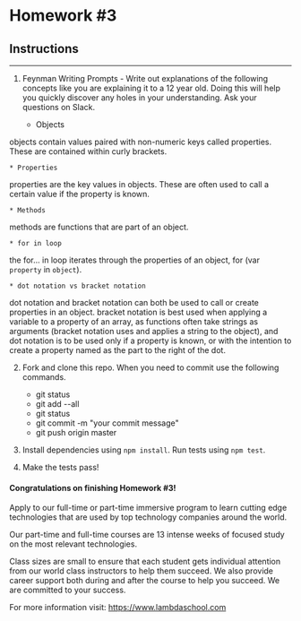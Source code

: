 # Homework #3

## Instructions
---
1. Feynman Writing Prompts - Write out explanations of the following concepts like you are explaining it to a 12 year old.  Doing this will help you quickly discover any holes in your understanding.  Ask your questions on Slack.
		
	* Objects
  
  objects contain values paired with non-numeric keys called properties.  These are contained within curly brackets.
  
	* Properties
  
  properties are the key values in objects.  These are often used to call a certain value if the property is known.
  
	* Methods
  
  methods are functions that are part of an object.
  
	* for in loop
  
  the for... in loop iterates through the properties of an object, for (var `property` in `object`).
  
	* dot notation vs bracket notation
  
  dot notation and bracket notation can both be used to call or create properties in an object.  bracket notation is best used when applying a variable to a property of an array, as functions often take strings as arguments (bracket notation uses and applies a string to the object), and dot notation is to be used only if a property is known, or with the intention to create a property named as the part to the right of the dot.


2. Fork and clone this repo.  When you need to commit use the following commands.
		
	* git status
	* git add --all
	* git status
	* git commit -m "your commit message"
	* git push origin master

3. Install dependencies using `npm install`.  Run tests using `npm test`.

4. Make the tests pass!



#### Congratulations on finishing Homework #3!
Apply to our full-time or part-time immersive program to learn cutting edge technologies that are used by top technology companies around the world.

Our part-time and full-time courses are 13 intense weeks of focused study on the most relevant technologies.  

Class sizes are small to ensure that each student gets individual attention from our world class instructors to help them succeed.  We also provide career support both during and after the course to help you succeed.  We are committed to your success.

For more information visit: https://www.lambdaschool.com
